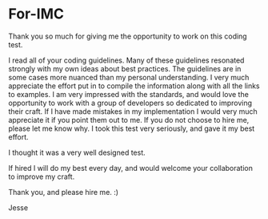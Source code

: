 # For-IMC

Thank you so much for giving me the opportunity to work on this coding test.

I read all of your coding guidelines. Many of these guidelines resonated strongly with my own ideas 
about best practices. The guidelines are in some cases more nuanced than my personal understanding. 
I very much appreciate the effort put in to compile the information along with all the links to examples. 
I am very impressed with the standards, and would love the opportunity to work with a group of developers 
so dedicated to improving their craft. If I have made mistakes in my implementation I would very much 
appreciate it if you point them out to me. If you do not choose to hire me, please let me know why. 
I took this test very seriously, and gave it my best effort.

I thought it was a very well designed test.

If hired I will do my best every day, and would welcome your collaboration to improve my craft.

Thank you, and please hire me. :)

Jesse
